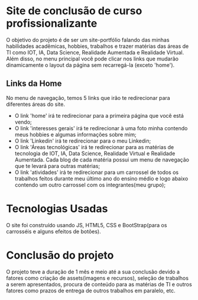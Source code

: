 # Site de conclusão de curso profissionalizante
O objetivo do projeto é de ser um site-portfólio falando das minhas habilidades acadêmicas, hobbies, trabalhos e trazer matérias das áreas de TI como IOT, IA, Data Science, Realidade Aumentada e Realidade Virtual. Além disso, no menu principal você pode clicar nos links que mudarão dinamicamente o layout da página sem recarregá-la (exceto 'home').
## Links da Home
No menu de navegação, temos 5 links que irão te redirecionar para diferentes áreas do site. 
- O link 'home' irá te redirecionar para a primeira página que você está vendo;
- O link 'interesses gerais' irá te redirecionar à uma foto minha contendo meus hobbies e algumas informações sobre mim;
- O link 'Linkedin' irá te redirecionar para o meu Linkedin;
- O link 'Áreas tecnológicas' irá te redirecionar para as matérias de tecnologia de IOT, IA, Data Science, Realidade Virtual e Realidade Aumentada. Cada blog de cada matéria possui um menu de navegação que te levará para outras matérias;
- O link 'atividades' irá te redirecionar para um carrossel de todos os trabalhos feitos durante meu último ano do ensino médio e logo abaixo contendo um outro carrossel com os integrantes(meu grupo);
# Tecnologias Usadas
O site foi construído usando JS, HTML5, CSS e BootStrap(para os carrosséis e alguns efeitos de botões).
# Conclusão do projeto
O projeto teve a duração de 1 mês e meio até a sua conclusão devido a fatores como criação de assets(imagens e recursos), seleção de trabalhos a serem apresentados, procura de conteúdo para as matérias de TI e outros fatores como prazos de entrega de outros trabalhos em paralelo, etc.
